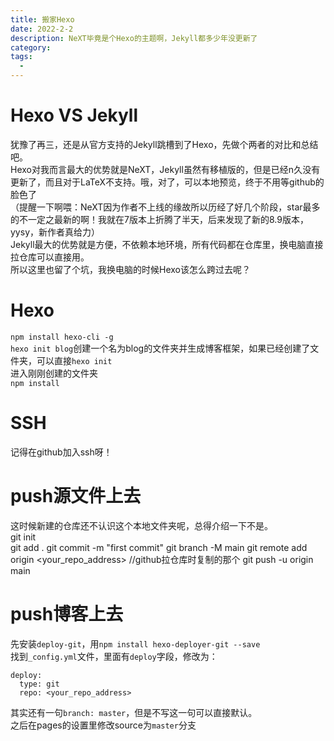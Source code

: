 ```yaml
---
title: 搬家Hexo
date: 2022-2-2
description: NeXT毕竟是个Hexo的主题啊，Jekyll都多少年没更新了
category: 
tags:
  - 
---
```

# Hexo VS Jekyll
犹豫了再三，还是从官方支持的Jekyll跳槽到了Hexo，先做个两者的对比和总结吧。  
Hexo对我而言最大的优势就是NeXT，Jekyll虽然有移植版的，但是已经n久没有更新了，而且对于LaTeX不支持。哦，对了，可以本地预览，终于不用等github的脸色了  
（提醒一下啊喂：NeXT因为作者不上线的缘故所以历经了好几个阶段，star最多的不一定之最新的啊！我就在7版本上折腾了半天，后来发现了新的8.9版本，yysy，新作者真给力）  
Jekyll最大的优势就是方便，不依赖本地环境，所有代码都在仓库里，换电脑直接拉仓库可以直接用。  
所以这里也留了个坑，我换电脑的时候Hexo该怎么跨过去呢？

# Hexo
`npm install hexo-cli -g`  
`hexo init blog`创建一个名为blog的文件夹并生成博客框架，如果已经创建了文件夹，可以直接`hexo init`  
进入刚刚创建的文件夹  
`npm install `

# SSH
记得在github加入ssh呀！

# push源文件上去
这时候新建的仓库还不认识这个本地文件夹呢，总得介绍一下不是。  
git init  
git add . 
git commit -m "first commit"
git branch -M main
git remote add origin <your_repo_address>      //github拉仓库时复制的那个
git push -u origin main

# push博客上去
先安装`deploy-git`，用`npm install hexo-deployer-git --save`  
找到`_config.yml`文件，里面有`deploy`字段，修改为：
```
deploy:
  type: git
  repo: <your_repo_address>
```
其实还有一句`branch: master`，但是不写这一句可以直接默认。  
之后在pages的设置里修改source为`master`分支

